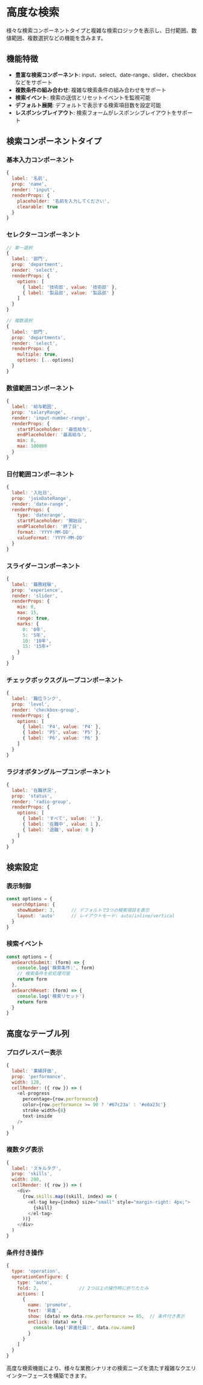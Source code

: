 # 高度な検索

様々な検索コンポーネントタイプと複雑な検索ロジックを表示し、日付範囲、数値範囲、複数選択などの機能を含みます。

<DemoPreview dir="demos/ma-pro-table-examples/advanced-search" />

## 機能特徴

- **豊富な検索コンポーネント**: input、select、date-range、slider、checkboxなどをサポート
- **複数条件の組み合わせ**: 複雑な検索条件の組み合わせをサポート
- **検索イベント**: 検索の送信とリセットイベントを監視可能
- **デフォルト展開**: デフォルトで表示する検索項目数を設定可能
- **レスポンシブレイアウト**: 検索フォームがレスポンシブレイアウトをサポート

## 検索コンポーネントタイプ

### 基本入力コンポーネント
```javascript
{
  label: '名前',
  prop: 'name',
  render: 'input',
  renderProps: {
    placeholder: '名前を入力してください',
    clearable: true
  }
}
```

### セレクターコンポーネント
```javascript
// 単一選択
{
  label: '部門',
  prop: 'department',
  render: 'select',
  renderProps: {
    options: [
      { label: '技術部', value: '技術部' },
      { label: '製品部', value: '製品部' }
    ]
  }
}

// 複数選択
{
  label: '部門',
  prop: 'departments',
  render: 'select',
  renderProps: {
    multiple: true,
    options: [...options]
  }
}
```

### 数値範囲コンポーネント
```javascript
{
  label: '給与範囲',
  prop: 'salaryRange',
  render: 'input-number-range',
  renderProps: {
    startPlaceholder: '最低給与',
    endPlaceholder: '最高給与',
    min: 0,
    max: 100000
  }
}
```

### 日付範囲コンポーネント
```javascript
{
  label: '入社日',
  prop: 'joinDateRange',
  render: 'date-range',
  renderProps: {
    type: 'daterange',
    startPlaceholder: '開始日',
    endPlaceholder: '終了日',
    format: 'YYYY-MM-DD',
    valueFormat: 'YYYY-MM-DD'
  }
}
```

### スライダーコンポーネント
```javascript
{
  label: '職務経験',
  prop: 'experience',
  render: 'slider',
  renderProps: {
    min: 0,
    max: 15,
    range: true,
    marks: {
      0: '0年',
      5: '5年',
      10: '10年',
      15: '15年+'
    }
  }
}
```

### チェックボックスグループコンポーネント
```javascript
{
  label: '職位ランク',
  prop: 'level',
  render: 'checkbox-group',
  renderProps: {
    options: [
      { label: 'P4', value: 'P4' },
      { label: 'P5', value: 'P5' },
      { label: 'P6', value: 'P6' }
    ]
  }
}
```

### ラジオボタングループコンポーネント
```javascript
{
  label: '在職状況',
  prop: 'status',
  render: 'radio-group',
  renderProps: {
    options: [
      { label: 'すべて', value: '' },
      { label: '在職中', value: 1 },
      { label: '退職', value: 0 }
    ]
  }
}
```

## 検索設定

### 表示制御
```javascript
const options = {
  searchOptions: {
    showNumber: 3,      // デフォルトで3つの検索項目を表示
    layout: 'auto'      // レイアウトモード: auto/inline/vertical
  }
}
```

### 検索イベント
```javascript
const options = {
  onSearchSubmit: (form) => {
    console.log('検索条件:', form)
    // 検索条件を前処理可能
    return form
  },
  onSearchReset: (form) => {
    console.log('検索リセット')
    return form
  }
}
```

## 高度なテーブル列

### プログレスバー表示
```javascript
{
  label: '業績評価',
  prop: 'performance',
  width: 120,
  cellRender: ({ row }) => (
    <el-progress 
      percentage={row.performance} 
      color={row.performance >= 90 ? '#67c23a' : '#e6a23c'}
      stroke-width={8}
      text-inside
    />
  )
}
```

### 複数タグ表示
```javascript
{
  label: 'スキルタグ',
  prop: 'skills',
  width: 200,
  cellRender: ({ row }) => (
    <div>
      {row.skills.map((skill, index) => (
        <el-tag key={index} size="small" style="margin-right: 4px;">
          {skill}
        </el-tag>
      ))}
    </div>
  )
}
```

### 条件付き操作
```javascript
{
  type: 'operation',
  operationConfigure: {
    type: 'auto',
    fold: 2,               // 2つ以上の操作時に折りたたみ
    actions: [
      {
        name: 'promote',
        text: '昇進',
        show: (data) => data.row.performance >= 85,  // 条件付き表示
        onClick: (data) => {
          console.log('昇進社員:', data.row.name)
        }
      }
    ]
  }
}
```

高度な検索機能により、様々な業務シナリオの検索ニーズを満たす複雑なクエリインターフェースを構築できます。